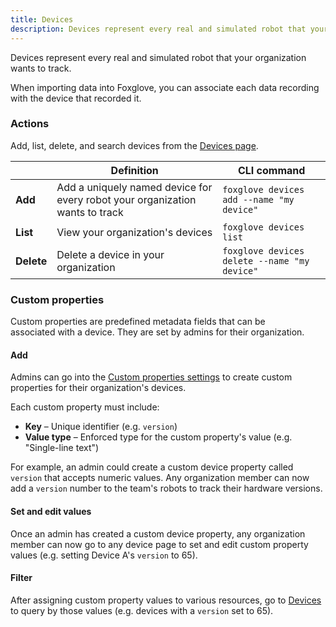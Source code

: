 ```yaml
---
title: Devices
description: Devices represent every real and simulated robot that your organization wants to track.
---
```


Devices represent every real and simulated robot that your organization wants to track.

When importing data into Foxglove, you can associate each data recording with the device that recorded it.

### Actions

Add, list, delete, and search devices from the [Devices page](https://console.foxglove.dev/devices).

|            | Definition                                                                   | CLI command                                  |
| ---------- | ---------------------------------------------------------------------------- | -------------------------------------------- |
| **Add**    | Add a uniquely named device for every robot your organization wants to track | `foxglove devices add --name "my device"`    |
| **List**   | View your organization's devices                                             | `foxglove devices list`                      |
| **Delete** | Delete a device in your organization                                         | `foxglove devices delete --name "my device"` |

### Custom properties

Custom properties are predefined metadata fields that can be associated with a device. They are set by admins for their organization.

#### Add

Admins can go into the [Custom properties settings](https://console.foxglove.dev/settings/custom-properties) to create custom properties for their organization's devices.

Each custom property must include:

- **Key** – Unique identifier (e.g. `version`)
- **Value type** – Enforced type for the custom property's value (e.g. "Single-line text")

For example, an admin could create a custom device property called `version` that accepts numeric values. Any organization member can now add a `version` number to the team's robots to track their hardware versions.

#### Set and edit values

Once an admin has created a custom device property, any organization member can now go to any device page to set and edit custom property values (e.g. setting Device A's `version` to 65).

#### Filter

After assigning custom property values to various resources, go to [Devices](https://console.foxglove.dev/devices) to query by those values (e.g. devices with a `version` set to 65).
